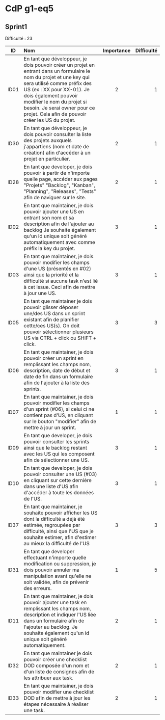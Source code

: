 # CdP g1-eq5

## Sprint1

Difficulté : 23

| ID    | Nom |  Importance   |  Difficulté   |
|-------|:----|:-------------:|--------------:|
| ID01  | En tant que développeur, je dois pouvoir créer un projet en entrant dans un formulaire le nom du projet et une key qui sera utilisé comme préfix des US (ex : XX pour XX-01). Je dois également pouvoir modifier le nom du projet si besoin. Je serai owner pour ce projet. Cela afin de pouvoir créer les US du projet. | 2 | 1 |
| ID30  | En tant que développeur, je dois pouvoir consulter la liste des projets auxquels j'appartiens (nom et date de création) afin d'accéder à un projet en particulier. | 2 | 1 |
| ID28  | En tant que developer, je dois pouvoir à partir de n'importe quelle page, accéder aux pages "Projets" "Backlog", "Kanban", "Planning", "Releases", "Tests" afin de naviguer sur le site. | 2 | 1 |
| ID02  | En tant que maintainer, je dois pouvoir ajouter une US en entrant son nom et sa description afin de l'ajouter au backlog Je souhaite également qu'un id unique soit généré automatiquement avec comme préfix la key du projet. | 3 | 1 |
| ID03  | En tant que maintainer, je dois pouvoir modifier les champs d'une US (présentés en #02) ainsi que la priorité et la difficulté si aucune task n'est lié à cet issue. Ceci afin de mettre à jour une US. | 3 | 1 |
| ID05  | En tant que maintainer je dois pouvoir glisser déposer une/des US dans un sprint existant afin de planifier cette/ces US(s). On doit pouvoir sélectionner plusieurs US via CTRL + click ou SHIFT + click. | 3 | 3 |
| ID06  | En tant que maintainer, je dois pouvoir créer un sprint en remplissant les champs nom, description, date de début et date de fin dans un formulaire afin de l'ajouter à la liste des sprints. | 3 | 1 |
| ID07  | En tant que maintainer, je dois pouvoir modifier les champs d'un sprint (#06), si celui ci ne contient pas d'US, en cliquant sur le bouton "modifier" afin de mettre à jour un sprint.  | 1 | 1 |
| ID09  | En tant que developer, je dois pouvoir consulter les sprints ainsi que le backlog restant avec les US qui les composent afin de sélectionner une US. | 3 | 1 |
| ID10  | En tant que developer, je dois pouvoir consulter une US (#03) en cliquant sur cette dernière dans une liste d'US afin d'accéder à toute les données de l'US. | 3 | 1 |
| ID37  | En tant que maintainer, je souhaite pouvoir afficher les US dont la difficulté a déjà été estimée, regroupées par difficulté, ainsi que l'US que je souhaite estimer, afin d'estimer au mieux la difficulté de l'US | 3 | 3 |
| ID31  | En tant que developer effectuant n'importe quelle modification ou suppression, je dois pouvoir annuler ma manipulation avant qu'elle ne soit validée, afin de prévenir des erreurs. | 1 | 5 |
| ID11  | En tant que maintainer, je dois pouvoir ajouter une task en remplissant les champs nom, description et indiquer l'US liée dans un formulaire afin de l'ajouter au backlog. Je souhaite également qu'un id unique soit généré automatiquement. | 2 | 1 |
| ID32  | En tant que maintainer je dois pouvoir créer une checklist DOD composée d'un nom et d'un liste de consignes afin de les attribuer aux task. | 2 | 1 |
| ID33  | En tant que maintainer, je dois pouvoir modifier une checklist DOD afin de mettre à jour les étapes nécessaire à réaliser une task. | 2 | 1 |
